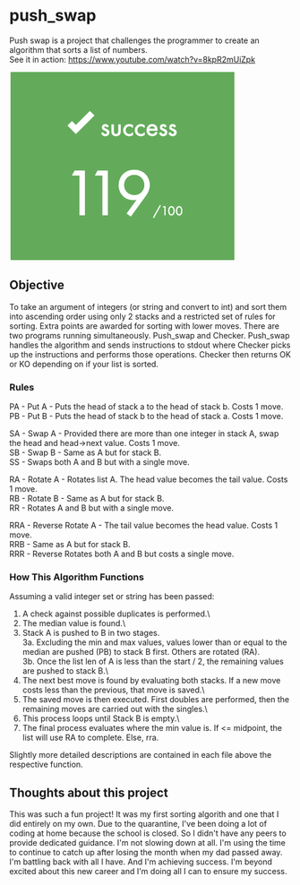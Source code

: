 # push_swap

Push swap is a project that challenges the programmer to create an algorithm that sorts a list of numbers.\
See it in action: https://www.youtube.com/watch?v=8kpR2mUiZpk

![](<push_swap.png>)

## Objective

To take an argument of integers (or string and convert to int) and sort them into ascending order using only 2 stacks and a restricted set of rules for sorting. Extra points are awarded for sorting with lower moves. There are two programs running simultaneously. Push_swap and Checker. Push_swap handles the algorithm and sends instructions to stdout where Checker picks up the instructions and performs those operations. Checker then returns OK or KO depending on if your list is sorted.

### Rules

PA - Put A - Puts the head of stack a to the head of stack b. Costs 1 move.\
PB - Put B - Puts the head of stack b to the head of stack a. Costs 1 move.

SA - Swap A - Provided there are more than one integer in stack A, swap the head and head->next value. Costs 1 move.\
SB - Swap B - Same as A but for stack B.\
SS - Swaps both A and B but with a single move.

RA - Rotate A - Rotates list A. The head value becomes the tail value. Costs 1 move.\
RB - Rotate B - Same as A but for stack B.\
RR - Rotates A and B but with a single move.

RRA - Reverse Rotate A - The tail value becomes the head value. Costs 1 move.\
RRB - Same as A but for stack B.\
RRR - Reverse Rotates both A and B but costs a single move.

### How This Algorithm Functions

Assuming a valid integer set or string has been passed:

1.  A check against possible duplicates is performed.\
2.  The median value is found.\
3.  Stack A is pushed to B in two stages.\
  3a. Excluding the min and max values, values lower than or equal to the median are pushed (PB) to stack B first. Others are rotated (RA).\
  3b. Once the list len of A is less than the start / 2, the remaining values are pushed to stack B.\  
4.  The next best move is found by evaluating both stacks. If a new move costs less than the previous, that move is saved.\
5.  The saved move is then executed. First doubles are performed, then the remaining moves are carried out with the singles.\
6.  This process loops until Stack B is empty.\
7.  The final process evaluates where the min value is. If <= midpoint, the list will use RA to complete. Else, rra.

Slightly more detailed descriptions are contained in each file above the respective function.

## Thoughts about this project

This was such a fun project! It was my first sorting algorith and one that I did entirely on my own. Due to the quarantine,
I've been doing a lot of coding at home because the school is closed. So I didn't have any peers to provide dedicated guidance. I'm not slowing down at all. I'm using the time to continue to catch up after losing the month when my dad passed away. I'm battling back with all I have. And I'm achieving success. I'm beyond excited about this new career and I'm doing all I can to ensure my success.
